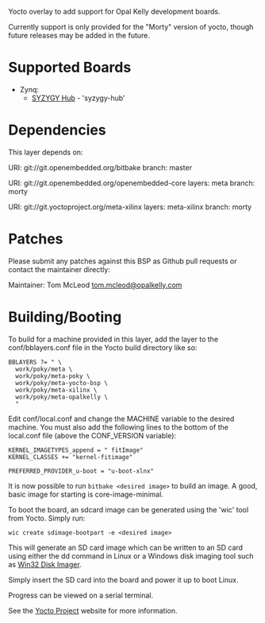 Yocto overlay to add support for Opal Kelly development boards.

Currently support is only provided for the "Morty" version of yocto, though
future releases may be added in the future.


Supported Boards
================

* Zynq:
	* [SYZYGY Hub](http://www.syzygyfpga.io/hub) - 'syzygy-hub'


Dependencies
============

This layer depends on:

  URI: git://git.openembedded.org/bitbake
  branch: master

  URI: git://git.openembedded.org/openembedded-core
  layers: meta
  branch: morty

  URI: git://git.yoctoproject.org/meta-xilinx
  layers: meta-xilinx
  branch: morty


Patches
=======

Please submit any patches against this BSP as Github pull requests or contact
the maintainer directly:

Maintainer: Tom McLeod <tom.mcleod@opalkelly.com>


Building/Booting
================

To build for a machine provided in this layer, add the layer to the
conf/bblayers.conf file in the Yocto build directory like so:

```
BBLAYERS ?= " \
  work/poky/meta \
  work/poky/meta-poky \
  work/poky/meta-yocto-bsp \
  work/poky/meta-xilinx \
  work/poky/meta-opalkelly \
  "
```

Edit conf/local.conf and change the MACHINE variable to the desired machine.
You must also add the following lines to the bottom of the local.conf file
(above the CONF_VERSION variable):

```
KERNEL_IMAGETYPES_append = " fitImage"
KERNEL_CLASSES += "kernel-fitimage"

PREFERRED_PROVIDER_u-boot = "u-boot-xlnx"
```

It is now possible to run `bitbake <desired image>` to build an image. A good,
basic image for starting is core-image-minimal.

To boot the board, an sdcard image can be generated using the 'wic' tool from
Yocto. Simply run:

```
wic create sdimage-bootpart -e <desired image>
```

This will generate an SD card image which can be written to an SD card using
either the dd command in Linux or a Windows disk imaging tool such as
[Win32 Disk Imager](http://sourceforge.net/projects/win32diskimager/).

Simply insert the SD card into the board and power it up to boot Linux.

Progress can be viewed on a serial terminal.

See the [Yocto Project](http://yoctoproject.org) website for more information.
